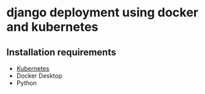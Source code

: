 # django deployment using docker and kubernetes

## Installation requirements
- [Kubernetes](https://kubernetes.io/docs/tasks/tools/install-kubectl-windows/#install-kubectl-binary-with-curl-on-windows)
- Docker Desktop
- Python
  
